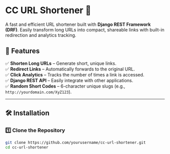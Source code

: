# CC URL Shortener 🚀

A fast and efficient URL shortener built with **Django REST Framework (DRF)**. Easily transform long URLs into compact, shareable links with built-in redirection and analytics tracking.

## 🌟 Features
✅ **Shorten Long URLs** – Generate short, unique links.  
✅ **Redirect Links** – Automatically forwards to the original URL.  
✅ **Click Analytics** – Tracks the number of times a link is accessed.  
✅ **Django REST API** – Easily integrate with other applications.  
✅ **Random Short Codes** – 6-character unique slugs (e.g., `http://yourdomain.com/XyZ123`).  

---

## 🛠 Installation

### **1️⃣ Clone the Repository**
```sh
git clone https://github.com/yourusername/cc-url-shortener.git
cd cc-url-shortener
